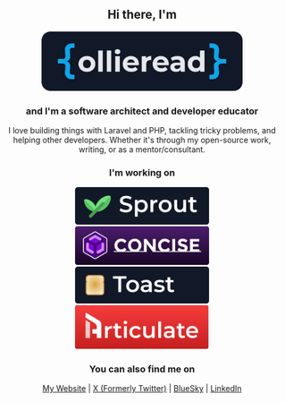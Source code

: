 <h2 align="center">Hi there, I'm</h2>

<p align="center">
<img src="logos/ollieread-logo-dark-rounded@2x.png" width="360px">
</p>

<h3 align="center">and I'm a software architect and developer educator</h3>

<p align="center">I love building things with Laravel and PHP, tackling tricky problems, and helping other developers.
Whether it's through my open-source work, writing, or as a mentor/consultant.</p>

<h3 align="center">I'm working on</h3>

<p align="center">
<a href="https://sprout.ollieread.com" title="Sprout - Multitenancy for Laravel">
<img src="icons/sprout-logo-dark-rounded-square@2x.png" width="240px">
</a>
<br/>
<a href="https://github.com/concise-laravel" title="Concise - Lightweight ORM for Laravel">
<img src="icons/concise-logo-dark-bg-rounded@2x.png" width="240px">
</a>
<br/>
<a href="https://github.com/toastphp" title="Toast - PHP Framework">
<img src="icons/toast-logo-dark-rounded-square@2x.png" width="240px">
</a>
<br/>
<a href="https://github.com/articulate-laravel" title="Articulate - Feature-rich ORM for Laravel">
<img src="icons/articulate-logo-square-rounded@2x.png" width="240px">
</a>
</p>

<h3 align="center">You can also find me on</h3>

<p align="center">
    <a href="https://ollieread.com">My Website</a>
    | <a href="https://x.com/ollieread.com">X (Formerly Twitter)</a>
    | <a href="https://bsky.app/profile/ollieread.com">BlueSky</a>
    | <a href="https://www.linkedin.com/in/ollieread/">LinkedIn</a>
</p>
